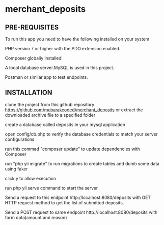 # merchant_deposits
 
PRE-REQUISITES
------------

To run this app
you need to have the following installed on your system

PHP version 7 or higher with the PDO extension enabled.

Composer globally installed

A local database server.MySQL is used in this project.

Postman or similar app to test endpoints.

INSTALLATION
------------

clone the project from this github repository https://github.com/mubarakcoded/merchant_deposits  or extract the downloaded archive file to a specified folder

create a database called deposits in your mysql application

open config/db.php to verify the database credentials to match your server configurations

run this commad "composer update" to update dependencies with Composer

run "php yii migrate" to run migrations to create tables and dumb some data using faker

click y to allow execution 

run php yii serve command to start the server

Send a request to this endpoint http://localhost:8080/deposits with GET HTTP request method  to get the list of submitted deposits.

Send a POST request to same endpoint http://localhost:8080/deposits with form data(amount and reason)




